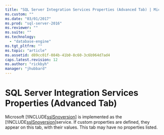 ```yaml
---
title: "SQL Server Integration Services Properties (Advanced Tab) | Microsoft Docs"
ms.custom: ""
ms.date: "03/01/2017"
ms.prod: "sql-server-2016"
ms.reviewer: ""
ms.suite: ""
ms.technology: 
  - "database-engine"
ms.tgt_pltfrm: ""
ms.topic: "article"
ms.assetid: d89cc01f-084b-41b0-8c60-3c6b964d7ad4
caps.latest.revision: 12
ms.author: "rickbyh"
manager: "jhubbard"
---
```

# SQL Server Integration Services Properties (Advanced Tab)
  Microsoft [!INCLUDE[ssISnoversion](../../advanced-analytics/r-services/includes/ssisnoversion-md.md)] is implemented as the [!INCLUDE[ssISnoversion](../../advanced-analytics/r-services/includes/ssisnoversion-md.md)]service. If custom properties are defined, they appear on this tab, with their values. This tab may have no properties listed.  
  
  